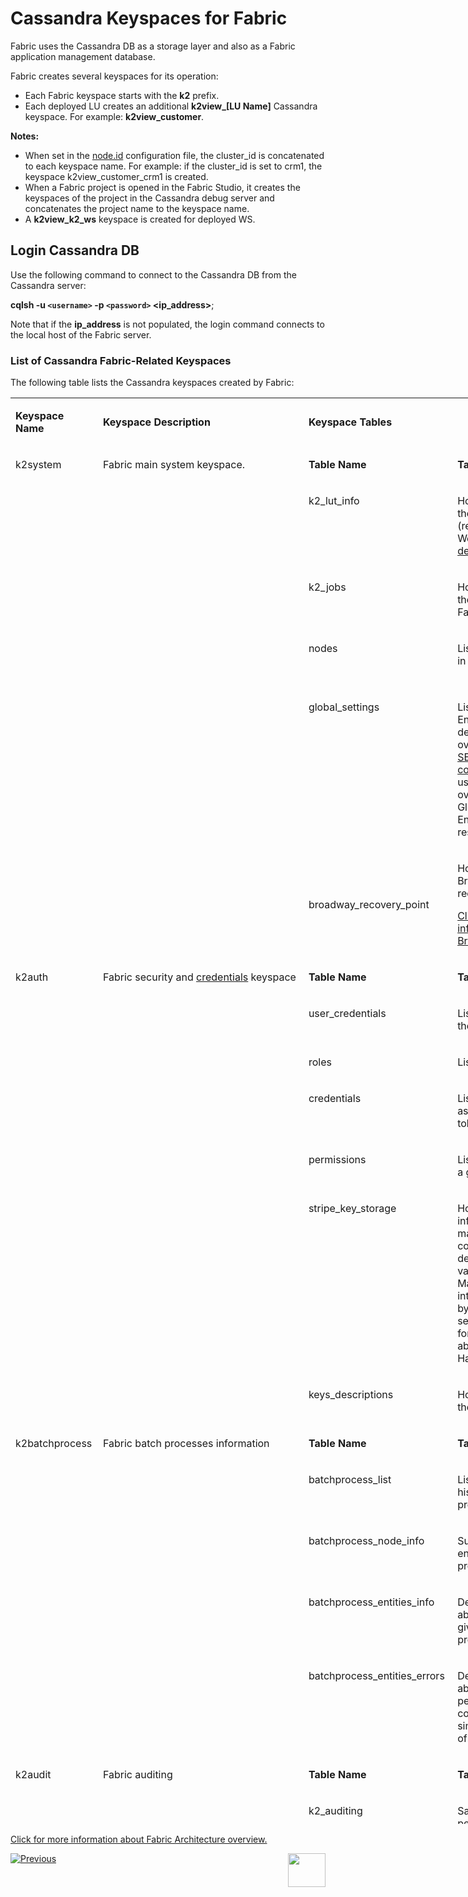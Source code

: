 # Cassandra Keyspaces for Fabric

Fabric uses the Cassandra DB as a storage layer and also as a Fabric application management database. 

Fabric creates several keyspaces for its operation:
-  Each Fabric keyspace starts with the **k2** prefix.
-  Each deployed LU creates an additional **k2view_[LU Name]** Cassandra keyspace. For example: **k2view_customer**.

**Notes:**

-  When set in the [node.id](/articles/02_fabric_architecture/05_fabric_main_configuration_files.md#nodeid) configuration file, the cluster_id is concatenated to each keyspace name. For example: if the cluster_id is set to crm1, the keyspace k2view_customer_crm1 is created.
- When a Fabric project is opened in the Fabric Studio, it creates the keyspaces of the project in the Cassandra debug server and concatenates the project name to the keyspace name.
- A <strong>k2view_k2_ws</strong> keyspace is created for deployed WS.

## Login Cassandra DB

Use the following command to connect to the Cassandra DB from the Cassandra server:

**cqlsh -u `<username>` -p `<password>` <ip_address>**;

Note that if the **ip_address** is not populated, the login command connects to the local host of the Fabric server.

### List of Cassandra Fabric-Related Keyspaces 

The following table lists the Cassandra keyspaces created by Fabric:



<table style="width: 900px; height: 2282px;">
<tbody>
<tr style="height: 46px;">
<td style="height: 46px; width: 125px;">
<p><strong>Keyspace Name</strong></p>
</td>
<td style="height: 46px; width: 317px;">
<p><strong>Keyspace Description</strong></p>
</td>
<td style="height: 46px; width: 436px;" colspan="2">
<p><strong>Keyspace Tables</strong></p>
</td>
</tr>
<tr style="height: 46px;">
<td style="height: 538px; width: 125px;" rowspan="6" valign="top">
<p>k2system</p>
<p>&nbsp;</p>
</td>
<td style="height: 538px; width: 317px;" rowspan="6" valign="top">
<p>Fabric main system keyspace.</p>
<p>&nbsp;</p>
</td>
<td style="height: 46px; width: 209px;" valign="top">
<p><strong>Table Name</strong></p>
</td>
<td style="height: 46px; width: 221px;" valign="top">
<p><strong>Table Description</strong></p>
</td>
</tr>
<tr style="height: 100px;">
<td style="height: 100px; width: 209px;" valign="top">
<p>k2_lut_info&nbsp;</p>
<p>&nbsp;</p>
</td>
<td style="height: 100px; width: 221px;" valign="top">
<p>Holds the metadata of the LUs, Common (reference) tables and Web Services <a href="/articles/16_deploy_fabric/01_deploy_Fabric_project.md">deployed to Fabric.</a></p>
</td>
</tr>
<tr style="height: 78px;">
<td style="height: 78px; width: 209px;" valign="top">
<p>k2_jobs</p>
<p>&nbsp;</p>
</td>
<td style="height: 78px; width: 221px;" valign="top">
<p>Holds information on the execution of all Fabric jobs.</p>
</td>
</tr>
<tr style="height: 78px;">
<td style="height: 78px; width: 209px;" valign="top">
<p>nodes</p>
<p>&nbsp;</p>
</td>
<td style="height: 78px; width: 221px;" valign="top">
<p>List of all Fabric nodes in the cluster.</p>
</td>
</tr>
<tr style="height: 172px;">
<td style="height: 172px; width: 209px;" valign="top">
<p>global_settings</p>
</td>
<td style="height: 172px; width: 221px;" valign="top">
<p>List of all Globals and Environments whose default value has been overidden using the <a href="/articles/08_globals/03_set_globals.md#how-do-i-use-set_global-global-command">SET_GLOBAL command</a>. This table is used to identify the overridden value of Globals or Environments when restarting Fabric.</p>
</td>
</tr>
<tr style="height: 64px;">
<td style="height: 64px; width: 209px;">
<p>broadway_recovery_point</p>
</td>
<td style="height: 64px; width: 221px;">
<p>Holds information on Broadway flows with recovery points.</p>
<p><a href="/articles/19_Broadway/29_recovery_point.md">Click for more information about Broadway Recovery.</a></p>
</td>
</tr>
<tr style="height: 46px;">
<td style="height: 574px; width: 125px;" rowspan="7" valign="top">
<p>k2auth</p>
</td>
<td style="height: 574px; width: 317px;" rowspan="7" valign="top">
<p>Fabric security and <a href="/articles/17_fabric_credentials/01_fabric_credentials_overview.md">credentials</a> keyspace</p>
</td>
<td style="height: 46px; width: 209px;" valign="top">
<p><strong>Table Name</strong></p>
</td>
<td style="height: 46px; width: 221px;" valign="top">
<p><strong>Table Description</strong></p>
</td>
</tr>
<tr style="height: 64px;">
<td style="height: 64px; width: 209px;" valign="top">
<p>user_credentials</p>
</td>
<td style="height: 64px; width: 221px;" valign="top">
<p>List of Fabric users and their assigned roles.</p>
</td>
</tr>
<tr style="height: 46px;">
<td style="height: 46px; width: 209px;" valign="top">
<p>roles</p>
</td>
<td style="height: 46px; width: 221px;" valign="top">
<p>List of role definitions.</p>
</td>
</tr>
<tr style="height: 82px;">
<td style="height: 82px; width: 209px;" valign="top">
<p>credentials</p>
</td>
<td style="height: 82px; width: 221px;" valign="top">
<p>List of tokens with assigned roles. The tokens are encrypted.</p>
</td>
</tr>
<tr style="height: 64px;">
<td style="height: 64px; width: 209px;" valign="top">
<p>permissions</p>
</td>
<td style="height: 64px; width: 221px;" valign="top">
<p>List of permissions for a given role.</p>
</td>
</tr>
<tr style="height: 208px;">
<td style="height: 208px; width: 209px;" valign="top">
<p>stripe_key_storage</p>
</td>
<td style="height: 208px; width: 221px;" valign="top">
<p>Holds encrypted information about the master key. This table contains the key description, index, and value fields. The Master Key is broken into bytes, where each byte is stored in a separate record. Click for more information about Fabric Security Hardening.</p>
</td>
</tr>
<tr style="height: 64px;">
<td style="height: 64px; width: 209px;" valign="top">
<p>keys_descriptions</p>
</td>
<td style="height: 64px; width: 221px;" valign="top">
<p>Holds a description of the master key.</p>
</td>
</tr>
<tr style="height: 46px;">
<td style="height: 388px; width: 125px;" rowspan="5" valign="top">
<p>k2batchprocess</p>
</td>
<td style="height: 388px; width: 317px;" rowspan="5" valign="top">
<p>Fabric batch processes information</p>
</td>
<td style="height: 46px; width: 209px;" valign="top">
<p><strong>Table Name</strong></p>
</td>
<td style="height: 46px; width: 221px;" valign="top">
<p><strong>Table Description</strong></p>
</td>
</tr>
<tr style="height: 64px;">
<td style="height: 64px; width: 209px;" valign="top">
<p>batchprocess_list</p>
</td>
<td style="height: 64px; width: 221px;" valign="top">
<p>List of the entire history of the batch process commands.</p>
</td>
</tr>
<tr style="height: 78px;">
<td style="height: 78px; width: 209px;" valign="top">
<p>batchprocess_node_info&nbsp;&nbsp;&nbsp;&nbsp;&nbsp;&nbsp;&nbsp;</p>
<p>&nbsp;</p>
</td>
<td style="height: 78px; width: 221px;" valign="top">
<p>Summary of handled entities per batch process per node.</p>
</td>
</tr>
<tr style="height: 82px;">
<td style="height: 82px; width: 209px;" valign="top">
<p>batchprocess_entities_info</p>
</td>
<td style="height: 82px; width: 221px;" valign="top">
<p>Detailed information about an execution of a given entity per batch process command.</p>
</td>
</tr>
<tr style="height: 118px;">
<td style="height: 118px; width: 209px;" valign="top">
<p>batchprocess_entities_errors&nbsp;</p>
</td>
<td style="height: 118px; width: 221px;" valign="top">
<p>Detailed information about failed entities per batch process command. This table simplifies the analysis of failed entities.</p>
</td>
</tr>
<tr style="height: 46px;">
<td style="height: 128px; width: 125px;" rowspan="2" valign="top">
<p>k2audit</p>
</td>
<td style="height: 128px; width: 317px;" rowspan="2" valign="top">
<p>Fabric auditing</p>
</td>
<td style="height: 46px; width: 209px;" valign="top">
<p><strong>Table Name</strong></p>
</td>
<td style="height: 46px; width: 221px;" valign="top">
<p><strong>Table Description</strong></p>
</td>
</tr>
<tr style="height: 82px;">
<td style="height: 82px; width: 209px;" valign="top">
<p>k2_auditing</p>
</td>
<td style="height: 82px; width: 221px;" valign="top">
<p>Saves all activities performed on Fabric, when AUDIT is set to ON in the config.ini file.</p>
</td>
</tr>
<tr style="height: 164px;">
<td style="height: 164px; width: 125px;" valign="top">
<p>k2staging</p>
</td>
<td style="height: 164px; width: 317px;" valign="top">
<p>Staging tables for IIDFinder mechanism:&nbsp;</p>
<p><span data-contrast="auto">A different set of caching, delta, solo and orphans&rsquo; tables is created for each LU that is synchronized by the IIDFinder (proactive sync) mechanism. </span></p>
<p>&nbsp;</p>
</td>
<td style="height: 164px; width: 209px;">&nbsp;</td>
<td style="height: 164px; width: 221px;">&nbsp;</td>
</tr>
<tr style="height: 46px;">
<td style="height: 260px; width: 125px;" rowspan="3" valign="top">
<p>K2view_&lt;LU Name&gt;</p>
</td>
<td style="height: 260px; width: 317px;" rowspan="3" valign="top">
<p>A new keyspace is created for each <a href="/articles/16_deploy_fabric/01_deploy_Fabric_project.md#how-are-deployed-objects-reflected-in-cassandra">deployed LU.</a></p>
<p>Note that when deploying the LU to Fabric debug server, Fabric also concatenates the Fabric version and the project name to the keyspace of each LU. For example: k2view_test_cust_6_2_kb_fabric_project.</p>
</td>
<td style="height: 46px; width: 209px;" valign="top">
<p><strong>Table Name</strong></p>
</td>
<td style="height: 46px; width: 221px;" valign="top">
<p><strong>Table Description</strong></p>
</td>
</tr>
<tr style="height: 64px;">
<td style="height: 64px; width: 209px;" valign="top">
<p>entity</p>
</td>
<td style="height: 64px; width: 221px;" valign="top">
<p>Stores the list of all <a href="/articles/01_fabric_overview/02_fabric_glossary.md#lui">LUIs</a> and their MicroDB.</p>
</td>
</tr>
<tr style="height: 150px;">
<td style="height: 150px; width: 209px;" valign="top">
<p>entity_chunks</p>
</td>
<td style="height: 150px; width: 221px;" valign="top">
<p>Stores large LUIs. The <a href="/articles/01_fabric_overview/02_fabric_glossary.md#mdb--microdb">MicroDB </a> of a Large LUI is divided into chunks and stored in entity_chunks.</p>
<p><a href="/articles/02_fabric_architecture/01_fabric_architecture_overview.md#21-fabric-storage">Click for more information about Fabric storage.</a></p>
</td>
</tr>
<tr style="height: 46px;">
<td style="height: 184px; width: 125px;" rowspan="4" valign="top">
<p>k2masking</p>
<p>&nbsp;</p>
<p>&nbsp;</p>
</td>
<td style="height: 184px; width: 317px;" rowspan="4" valign="top">
<p>Tables that support Broadway masking mechanism.</p>
<p>The <strong>k2masking</strong> keyspace can be created using the installation SQL script provided as part of the Masking library.</p>
<p><a href="/articles/19_Broadway/actors/07_masking_and_sequence_actors.md">Click for more information about Broadway Masking.</a></p>
</td>
<td style="height: 46px; width: 209px;" valign="top">
<p><strong>Table Name</strong></p>
</td>
<td style="height: 46px; width: 221px;" valign="top">
<p><strong>Table Description</strong></p>
</td>
</tr>
<tr style="height: 46px;">
<td style="height: 46px; width: 209px;">
<p>masking_cache</p>
</td>
<td style="height: 46px; width: 221px;">
<p>Stores the cached masked values.</p>
</td>
</tr>
<tr style="height: 46px;">
<td style="height: 46px; width: 209px;">
<p>uniqueness</p>
</td>
<td style="height: 46px; width: 221px;">
<p>Supports the uniqueness of the masked value per execution and masking ID.</p>
</td>
</tr>
<tr style="height: 46px;">
<td style="height: 46px; width: 209px;">
<p>TDM_SEQ_MAPPING</p>
</td>
<td style="height: 46px; width: 221px;">
<p>Keeps the masked values per execution ID, including the additional information such as LU, table, IID to enable the creation of reports.</p>
</td>
</tr>
</tbody>
</table>






[Click for more information about Fabric Architecture overview.](/articles/02_fabric_architecture/01_fabric_architecture_overview.md)

[![Previous](/articles/images/Previous.png)](/articles/02_fabric_architecture/05_fabric_main_configuration_files.md)[<img align="right" width="60" height="54" src="/articles/images/Next.png">](/articles/02_fabric_architecture/07_cassandra_basic_commands.md)

<!-- Add links- drop 1- WS, Fabric architecture, Fabric credentials-->

<!-- Add links- next drops- Jobs, Batch processes, audit, LU storage, security hardening, IIDFinder-->
